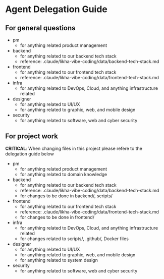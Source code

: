 # Agent Delegation Guide

## For general questions

- pm
  - for anything related product management
- backend
  - for anything related to our backend tech stack
  - reference: .claude/likha-vibe-coding/data/backend-tech-stack.md
- frontend
  - for anything related to our frontend tech stack
  - reference: .claude/likha-vibe-coding/data/frontend-tech-stack.md
- infra
  - for anything related to DevOps, Cloud, and anything infrastructure related
- designer
  - for anything related to UI/UX
  - for anything related to graphic, web, and mobile design
- security
  - for anything related to software, web and cyber security

## For project work

**CRITICAL**: When changing files in this project please refere to the delegation guide below

- pm
  - for anything related product management
  - for anything related to domain knowledge
- backend
  - for anything related to our backend tech stack
  - reference: .claude/likha-vibe-coding/data/backend-tech-stack.md
  - for changes to be done in backend/, scripts/
- frontend
  - for anything related to our frontend tech stack
  - reference: .claude/likha-vibe-coding/data/frontend-tech-stack.md
  - for changes to be done in frontend/
- infra
  - for anything related to DevOps, Cloud, and anything infrastructure related
  - for changes related to scripts/, .github/, Docker files
- designer
  - for anything related to UI/UX
  - for anything related to graphic, web, and mobile design
  - for anything related to system design
- security
  - for anything related to software, web and cyber security
